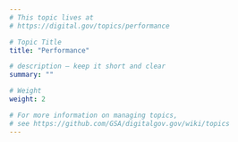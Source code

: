 ```yaml
---
# This topic lives at
# https://digital.gov/topics/performance

# Topic Title
title: "Performance"

# description — keep it short and clear
summary: ""

# Weight
weight: 2

# For more information on managing topics,
# see https://github.com/GSA/digitalgov.gov/wiki/topics
---
```

